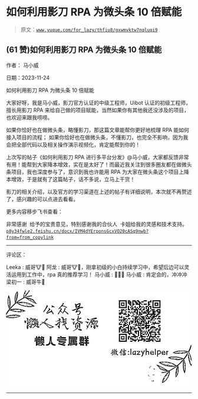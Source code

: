 # 如何利用影刀 RPA 为微头条 10 倍赋能

> 原文：[`www.yuque.com/for_lazy/thfiu8/gxwmvktw7nqluqi9`](https://www.yuque.com/for_lazy/thfiu8/gxwmvktw7nqluqi9)

## (61 赞)如何利用影刀 RPA 为微头条 10 倍赋能

作者： 马小威

日期：2023-11-24

如何利用影刀 RPA 为微头条 10 倍赋能

大家好呀，我是马小威，影刀官方认证的中级工程师，Uibot 认证的初级工程师，擅长用影刀 RPA 来给自己做的项目赋能，当然如果你有其他我还没涉及的项目，也欢迎来跟我唠唠。

如果你恰好也在做微头条，略懂影刀，那这篇文章能帮你更好地梳理 RPA 能如何接入项目的流程；
如果你恰好也在做微头条，不懂影刀，也完全不影响，因为我会把全部代码以及相关操作演示视频化，肯定能帮到你的！

上次写的帖子《如何利用影刀 RPA 进行多平台分发》@马小威，大家都反馈非常有用！能帮到大家降本增效，实在是太好了！而最近我关注到很多圈友都在做微头条项目，我也深度参与了，意识到我也许能用 RPA 为大家在微头条这个项目上降本增效，于是就有了这篇帖子，话不多说，立马上干货！

影刀的相关介绍，以及官方的学习渠道在上述的帖子有详细说明，本次就不再赘述了，感兴趣的可以点进去看看。

更多内容移步飞书查看：

非常感谢  给予的宝贵意见，特别感谢我的合伙人  卡姐给我的灵感和技术支持。[`p8y34fwle2.feishu.cn/docx/IVM4dYErponsGcxVO20cASq9nwb?from=from_copylink`](https://p8y34fwle2.feishu.cn/docx/IVM4dYErponsGcxVO20cASq9nwb?from=from_copylink)

* * *

评论区：

Leeka : 威哥🐮🍺
阿龙 : 威哥🐮🍺，刚拿初级的小白持续学习中，希望后边可以灵活运用到工作中，rpa 真的推荐学习！
马小威 : 🌹🌹🌹
马小威 : 肯定会的，冲冲冲
梁初一 : 威哥牛🍺

![](img/1c37d505930596d12a88ab23e11aa07a.png)

* * *